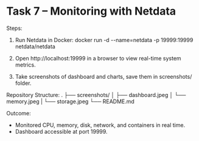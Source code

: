 # Task 7 – Monitoring with Netdata

Steps:
1. Run Netdata in Docker:
   docker run -d --name=netdata -p 19999:19999 netdata/netdata

2. Open http://localhost:19999 in a browser to view real-time system metrics.

3. Take screenshots of dashboard and charts, save them in screenshots/ folder.

Repository Structure:
.
├── screenshots/
│   ├── dashboard.jpeg
│   └── memory.jpeg
|   └── storage.jpeg
└── README.md

Outcome:
- Monitored CPU, memory, disk, network, and containers in real time.
- Dashboard accessible at port 19999.

